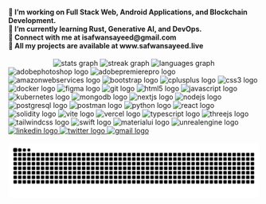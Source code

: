 <h4 align="left">
🔭 I’m working on Full Stack Web, Android Applications, and Blockchain Development.<br>
🌱 I’m currently learning Rust, Generative AI, and DevOps.<br>
🤝 Connect with me at isafwansayeed@gmail.com<br>
💬 All my projects are available at www.safwansayeed.live
</h4>

<div align="center">
  <img src="https://github-readme-stats.vercel.app/api?username=sa-fw-an&hide_title=true&hide_rank=false&show_icons=true&include_all_commits=true&count_private=true&disable_animations=false&theme=shadow_blue&locale=en&hide_border=false" height="150" alt="stats graph"  />
  <img src="https://streak-stats.demolab.com?user=sa-fw-an&locale=en&mode=daily&theme=shadow_blue&hide_border=false&border_radius=5" height="150" alt="streak graph"  />
  <img src="https://github-readme-stats.vercel.app/api/top-langs?username=sa-fw-an&locale=en&hide_title=false&layout=compact&card_width=320&langs_count=5&theme=shadow_blue&hide_border=false" height="150" alt="languages graph"  />
</div>

<div align="left">
  <img src="https://skillicons.dev/icons?i=ps" height="30" alt="adobephotoshop logo"  />
  <img src="https://skillicons.dev/icons?i=pr" height="30" alt="adobepremierepro logo"  />
  <img src="https://skillicons.dev/icons?i=aws" height="30" alt="amazonwebservices logo"  />
  <img src="https://skillicons.dev/icons?i=bootstrap" height="30" alt="bootstrap logo"  />
  <img src="https://skillicons.dev/icons?i=cpp" height="30" alt="cplusplus logo"  />
  <img src="https://skillicons.dev/icons?i=css" height="30" alt="css3 logo"  />
  <img src="https://skillicons.dev/icons?i=docker" height="30" alt="docker logo"  />
  <img src="https://skillicons.dev/icons?i=figma" height="30" alt="figma logo"  />
  <img src="https://skillicons.dev/icons?i=git" height="30" alt="git logo"  />
  <img src="https://skillicons.dev/icons?i=html" height="30" alt="html5 logo"  />
  <img src="https://skillicons.dev/icons?i=js" height="30" alt="javascript logo"  />
  <img src="https://skillicons.dev/icons?i=kubernetes" height="30" alt="kubernetes logo"  />
  <img src="https://skillicons.dev/icons?i=mongodb" height="30" alt="mongodb logo"  />
  <img src="https://skillicons.dev/icons?i=nextjs" height="30" alt="nextjs logo"  />
  <img src="https://skillicons.dev/icons?i=nodejs" height="30" alt="nodejs logo"  />
  <img src="https://skillicons.dev/icons?i=postgres" height="30" alt="postgresql logo"  />
  <img src="https://skillicons.dev/icons?i=postman" height="30" alt="postman logo"  />
  <img src="https://skillicons.dev/icons?i=py" height="30" alt="python logo"  />
  <img src="https://skillicons.dev/icons?i=react" height="30" alt="react logo"  />
  <img src="https://skillicons.dev/icons?i=solidity" height="30" alt="solidity logo"  />
  <img src="https://skillicons.dev/icons?i=vite" height="30" alt="vite logo"  />
  <img src="https://skillicons.dev/icons?i=vercel" height="30" alt="vercel logo"  />
  <img src="https://skillicons.dev/icons?i=ts" height="30" alt="typescript logo"  />
  <img src="https://skillicons.dev/icons?i=threejs" height="30" alt="threejs logo"  />
  <img src="https://skillicons.dev/icons?i=tailwind" height="30" alt="tailwindcss logo"  />
  <img src="https://skillicons.dev/icons?i=swift" height="30" alt="swift logo"  />
  <img src="https://skillicons.dev/icons?i=materialui" height="30" alt="materialui logo"  />
  <img src="https://skillicons.dev/icons?i=unreal" height="30" alt="unrealengine logo"  />
</div>

<div align="left">
  <a href="https://www.linkedin.com/in/safwan-sayeed-6a3a482a9" target="_blank">
    <img src="https://raw.githubusercontent.com/maurodesouza/profile-readme-generator/master/src/assets/icons/social/linkedin/default.svg" width="47" height="35" alt="linkedin logo"  />
  </a>
  <a href="https://twitter.com/sa-fw-an" target="_blank">
    <img src="https://raw.githubusercontent.com/maurodesouza/profile-readme-generator/master/src/assets/icons/social/twitter/default.svg" width="47" height="35" alt="twitter logo"  />
  </a>
  <a href="mailto:isafwansayeed@gmail.com" target="_blank">
    <img src="https://raw.githubusercontent.com/maurodesouza/profile-readme-generator/master/src/assets/icons/social/gmail/default.svg" width="47" height="35" alt="gmail logo"  />
  </a>
</div>

<br clear="both">

<img src="https://raw.githubusercontent.com/sa-fw-an/sa-fw-an/output/snake.svg" alt="Snake animation" />